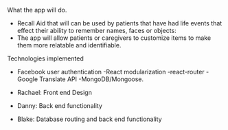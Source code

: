 What the app will do.
- Recall Aid that will can be used by patients that have had life events that effect their ability to remember names, faces or objects:
- The app will allow patients or caregivers to customize items to make them more relatable and identifiable.

Technologies implemented
- Facebook user authentication 
 -React modularization
 -react-router
 -Google Translate API
 -MongoDB/Mongoose.


- Rachael: Front end Design
- Danny: Back end functionality
- Blake: Database routing and back end functionality
